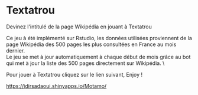# Textatrou
Devinez l'intitulé de la page Wikipédia en jouant à Textatrou

Ce jeu à été implémenté sur Rstudio, les données utilisées proviennent de la page Wikipédia des 500 pages les plus consultées en France au mois dernier. \
Le jeu se met à jour automatiquement à chaque début de mois grâce au bot qui met à jour la liste des 500 pages directement sur Wikipédia. \


Pour jouer à Textatrou cliquez sur le lien suivant, Enjoy !

https://idirsadaoui.shinyapps.io/Motamo/
